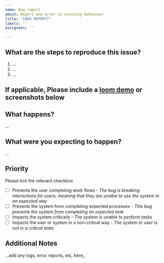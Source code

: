 ```yaml
---
name: Bug report
about: Report and error in existing behaviour
title: "[BUG REPORT]"
labels: ''
assignees: ''

---
```


What are the steps to reproduce this issue?
-------------------------------------------
1. …
2. …
3. …

If applicable, Please include a [loom demo](https://www.loom.com/) or screenshots below
-------------------------------------------

What happens?
-------------
…

What were you expecting to happen?
----------------------------------
…

Priority
-------------------
Please tick the relevant checkbox
- [ ] Prevents the user completing work flows - _The bug is breaking interactions for users, meaning that they are unable to use the system in an expected way_
- [ ] Prevents the system from completing expected processes - _This bug prevents the system from completing an expected task_
- [ ] Impacts the system critically - _The system is unable to perform tasks_
- [ ] Impacts the user or system in a non-critical way - _The system or user is not in a critical state_

Additional Notes
-------------------
…add any logs, error reports, etc, here_
